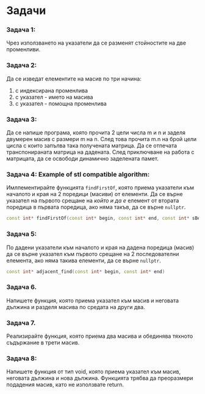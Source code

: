 # Задачи

### Задача 1:

Чрез използването на указатели да се разменят стойностите на две променливи.

### Задача 2:


Да се изведат елементите на масив по три начина:

1. с индексирана променлива
2. с указател - името на масива
3. с указател - помощна променлива

### Задача 3:

Да се напише програма, която прочита 2 цели числа m и n и заделя двумерен масив с размери m на n. След това прочита m.n на брой цели цисла с които запълва така получената матрица. Да се отпечата транспонираната матрица на дадената. След приключване на работа с матрицата, да се освободи динамично заделената памет.

### Задача 4: Example of stl compatible algorithm:

Имлпементирайте функцията `findFirstOf`, която приема указатели към началото и края на 2 поредици (масиви) от елементи. Да се върне указател на първото срещане на *който и да е* елемент от втората поредица в първата поредица, ако няма такъв, да се върне `nullptr`.

```cpp
const int* findFirstOf(const int* begin, const int* end, const int* sBegin, const int* sEnd)
```
### Задача 5: 

По дадени указатели към началото и края на дадена поредица (масив) да се върне указател към първото срещане на 2 последователни елемента, ако няма такива елементи, да се върне `nullptr`.
```cpp
const int* adjacent_find(const int* begin, const int* end)
```

### Задача 6.

Напишете функция, която приема указател към масив и неговата дължина и разделя масива по средата на други два.

### Задача 7.

Реализирайте функция, която приема два масива и обединява тяхното съдържание в трети масив. 

### Задача 8:

Напишете функция от тип void, която приема указател към масив, неговата дължина и нова дължина. Функцията трябва да преоразмери подадения масив, като не използвате return.